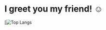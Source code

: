 # I greet you my friend! :relaxed:

[![Top Langs](https://github-readme-stats.vercel.app/api/top-langs/?username=CheThePavle)

